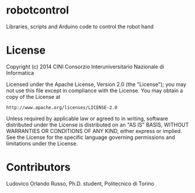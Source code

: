 robotcontrol
============

Libraries, scripts and Arduino code to control the robot hand


License
============

Copyright (c) 2014 CINI Consorzio Interuniversitario Nazionale di Informatica

Licensed under the Apache License, Version 2.0 (the "License");
you may not use this file except in compliance with the License.
You may obtain a copy of the License at

    http://www.apache.org/licenses/LICENSE-2.0

Unless required by applicable law or agreed to in writing, software
distributed under the License is distributed on an "AS IS" BASIS,
WITHOUT WARRANTIES OR CONDITIONS OF ANY KIND, either express or implied.
See the License for the specific language governing permissions and
limitations under the License.

Contributors
============
Ludovico Orlando Russo, Ph.D. student, Politecnico di Torino
